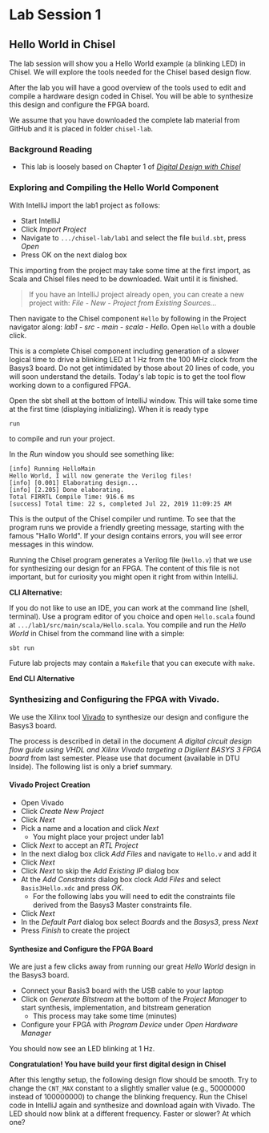 # Lab Session 1

## Hello World in Chisel

The lab session will show you a Hello World example (a blinking LED) in Chisel.
We will explore the tools needed for the Chisel based design flow.

After the lab you will have a good overview of the tools used to
edit and compile a hardware design coded in Chisel.
You will be able to synthesize this design and configure the FPGA board.

We assume that you have downloaded the complete lab material from GitHub
and it is placed in folder ```chisel-lab```.

### Background Reading

 * This lab is loosely based on Chapter 1 of
*[Digital Design with Chisel](https://github.com/schoeberl/chisel-book/wiki)*

### Exploring and Compiling the Hello World Component

With IntelliJ import the lab1 project as follows:

 * Start IntelliJ
 * Click *Import Project*
 * Navigate to ```.../chisel-lab/lab1``` and select the file ```build.sbt```, press *Open*
 * Press OK on the next dialog box

This importing from the project may take some time at the first import, as Scala and Chisel files need to be downloaded. Wait until it is finished.

> If you have an IntelliJ project already open, you can create a new project with:
> *File - New - Project from Existing Sources...*

Then navigate to the Chisel component ```Hello``` by following in the Project navigator along: *lab1 - src - main - scala - Hello*. Open ```Hello``` with a double click.

This is a complete Chisel component including generation of a slower logical time
to drive a blinking LED at 1 Hz from the 100 MHz clock from the Basys3 board.
Do not get intimidated by those about 20 lines of code, you will soon understand the
details. Today's lab topic is to get the tool flow working down to a configured FPGA.

Open the sbt shell at the bottom of IntelliJ window. This will take some time
at the first time (displaying initializing). When it is ready type
```
run
```
to compile and run your project.

In the *Run* window you should see something like:
```
[info] Running HelloMain 
Hello World, I will now generate the Verilog files!
[info] [0.001] Elaborating design...
[info] [2.205] Done elaborating.
Total FIRRTL Compile Time: 916.6 ms
[success] Total time: 22 s, completed Jul 22, 2019 11:09:25 AM
```
This is the output of the Chisel compiler und runtime. To see that the program
runs we provide a friendly greeting message, starting with the famous "Hallo World".
If your design contains errors, you will see error messages in this window.

Running the Chisel program generates a Verilog file (```Hello.v```) that we
use for synthesizing our design for an FPGA. The content of this file is not
important, but for curiosity you might open it right from within IntelliJ.

**CLI Alternative:**

If you do not like to use an IDE, you can work at the command line
(shell, terminal). Use a program editor of you choice and open ```Hello.scala```
found at ```.../lab1/src/main/scala/Hello.scala```.
You compile and run the *Hello World* in Chisel from the command line with a simple:

```bash
sbt run
```

Future lab projects may contain a ```Makefile``` that you can execute with ```make```.

**End CLI Alternative**

### Synthesizing and Configuring the FPGA with Vivado.

We use the Xilinx tool
[Vivado](https://www.xilinx.com/products/design-tools/vivado/vivado-webpack.html)
to synthesize our design and configure the Basys3 board.

The process is described in detail in the document
*A digital circuit design flow guide  using VHDL and Xilinx Vivado
targeting a Digilent BASYS 3 FPGA board* from last semester.
Please use that document (available in DTU Inside).
The following list is only a brief summary.

#### Vivado Project Creation

 * Open Vivado
 * Click *Create New Project*
 * Click *Next*
 * Pick a name and a location and click *Next*
   * You might place your project under lab1
 * Click *Next* to accept an *RTL Project*
 * In the next dialog box click *Add Files* and navigate to ```Hello.v``` and add it
 * Click *Next*
 * Click *Next* to skip the *Add Existing IP* dialog box
 * At the *Add Constraints* dialog box clock *Add Files* and select
   ```Basis3Hello.xdc``` and press *OK*.
   * For the following labs you will need to edit the constraints file derived
     from the Basys3 Master constraints file.
 * Click *Next* 
 * In the *Default Part* dialog box select *Boards* and the *Basys3*, press *Next*
 * Press *Finish* to create the project

#### Synthesize and Configure the FPGA Board

We are just a few clicks away from running our great *Hello World* design in
the Basys3 board.

 * Connect your Basis3 board with the USB cable to your laptop
 * Click on *Generate Bitstream* at the bottom of the *Project Manager* to
   start synthesis, implementation, and bitstream generation
   * This process may take some time (minutes)
 * Configure your FPGA with *Program Device* under *Open Hardware Manager*

You should now see an LED blinking at 1 Hz.

**Congratulation! You have build your first digital design in Chisel**

After this lengthy setup, the following design flow should be smooth.
Try to change the ```CNT_MAX``` constant to a slightly smaller value
(e.g., 50000000 instead of 100000000) to change the blinking frequency.
Run the Chisel code in IntelliJ again and synthesize and download again
with Vivado. The LED should now blink at a different frequency.
Faster or slower? At which one?





